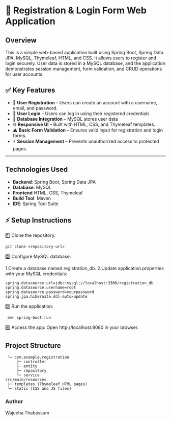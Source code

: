 # 🚀 Registration & Login Form Web Application

## Overview

This is a simple web-based application built using Spring Boot, Spring Data JPA, MySQL, Thymeleaf, HTML, and CSS. It allows users to register and login securely. User data is stored in a MySQL database, and the application demonstrates session management, form validation, and CRUD operations for user accounts.

## ✅ Key Features

- 🔐 **User Registration** – Users can create an account with a username, email, and password. 
- 🔑 **User Login** – Users can log in using their registered credentials
- 💾 **Database Integration** – MySQL stores user data  
- 🌐 **Responsive UI** – Built with HTML, CSS, and Thymeleaf templates.
- ⚠️ **Basic Form Validation** – Ensures valid input for registration and login forms.  
- ⚡ **Session Management** – Prevents unauthorized access to protected pages.

---

## Technologies Used

- **Backend**: Spring Boot, Spring Data JPA
- **Database**: MySQL
- **Frontend** HTML, CSS, Thymeleaf
- **Build Tool**: Maven
- **IDE**: Spring Tool Suite

## ⚡ Setup Instructions

1️⃣ Clone the repository:

   ```git clone <repository-url>```

2️⃣ Configure MySQL database:

1.Create a database named registration_db.
2.Update application.properties with your MySQL credentials:
  
```spring.datasource.url=jdbc:mysql://localhost:3306/registration_db```
```spring.datasource.username=root``` <br>
```spring.datasource.password=yourpassword``` <br>
```spring.jpa.hibernate.ddl-auto=update ```

3️⃣ Run the application:

``` mvn spring-boot:run```

4️⃣ Access the app: Open http://localhost:8080 in your browser.

## Project Structure

```src/main/java
 └─ com.example.registration
     ├─ controller
     ├─ entity
     ├─ repository
     └─ service
src/main/resources
 ├─ templates (Thymeleaf HTML pages)
 └─ static (CSS and JS files)
```

### Author

Wajeeha Thabassum 




